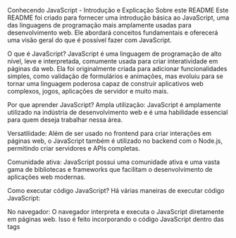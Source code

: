 Conhecendo JavaScript - Introdução e Explicação
Sobre este README
Este README foi criado para fornecer uma introdução básica ao JavaScript, uma das linguagens de programação mais amplamente usadas para desenvolvimento web. Ele abordará conceitos fundamentais e oferecerá uma visão geral do que é possível fazer com JavaScript.

O que é JavaScript?
JavaScript é uma linguagem de programação de alto nível, leve e interpretada, comumente usada para criar interatividade em páginas da web. Ela foi originalmente criada para adicionar funcionalidades simples, como validação de formulários e animações, mas evoluiu para se tornar uma linguagem poderosa capaz de construir aplicativos web complexos, jogos, aplicações de servidor e muito mais.

Por que aprender JavaScript?
Ampla utilização: JavaScript é amplamente utilizado na indústria de desenvolvimento web e é uma habilidade essencial para quem deseja trabalhar nessa área.

Versatilidade: Além de ser usado no frontend para criar interações em páginas web, o JavaScript também é utilizado no backend com o Node.js, permitindo criar servidores e APIs completas.

Comunidade ativa: JavaScript possui uma comunidade ativa e uma vasta gama de bibliotecas e frameworks que facilitam o desenvolvimento de aplicações web modernas.

Como executar código JavaScript?
Há várias maneiras de executar código JavaScript:

No navegador: O navegador interpreta e executa o JavaScript diretamente em páginas web. Isso é feito incorporando o código JavaScript dentro das tags <script> no HTML.

No servidor: Com o Node.js, é possível executar JavaScript no lado do servidor. Isso permite criar aplicativos web completos, APIs RESTful, serviços de back-end e muito mais.

Ferramentas de desenvolvimento: Existem várias ferramentas e ambientes de desenvolvimento que facilitam a escrita, teste e execução de código JavaScript, como Visual Studio Code, Sublime Text, e muitos outros.

Sintaxe Básica
Aqui está um exemplo simples de código JavaScript para exibir uma mensagem "Olá, mundo!" no console do navegador:

javascript
console.log("Olá, mundo!");
Neste exemplo:

console.log() é um comando que imprime uma mensagem no console do navegador.
"Olá, mundo!" é a mensagem que será exibida.
